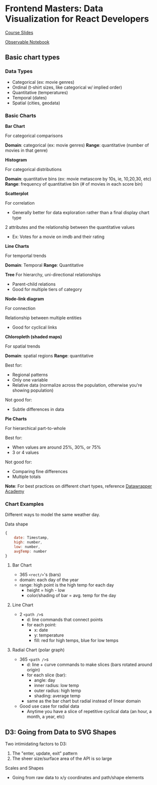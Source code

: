 # Frontend Masters: Data Visualization for React Developers
[Course Slides](https://slides.com/shirleywu/deck-11)

[Observable Notebook](https://beta.observablehq.com/@sxywu/data-visualization-for-react-developers-starter)

## Basic chart types

### Data Types
- Categorical (ex: movie genres)
- Ordinal (t-shirt sizes, like categorical w/ implied order)
- Quantitative (temperatures)
- Temporal (dates)
- Spatial (cities, geodata)


### Basic Charts

**Bar Chart**

For categorical comparisons

**Domain**: categorical (ex: movie genres)
**Range**: quantitative  (number of movies in that genre)

**Histogram**

For categorical distributions

**Domain**: quantitative bins (ex: movie metascore by 10s, ie, 10,20,30, etc)
**Range**: frequency of quantitative bin (# of movies in each score bin)

**Scatterplot**

For correlation
- Generally better for data exploration rather than a final display chart type

2 attributes and the relationship between the quantitative values
- Ex: Votes for a movie on imdb and their rating

**Line Charts**

For temportal trends

**Domain**: Temporal
**Range**: Quantitative

**Tree**
For hierarchy, uni-directional relationships

- Parent-child relations
- Good for multiple tiers of category

**Node-link diagram**

For connection

Relationship between multiple entities
- Good for cyclical links

**Chloropleth (shaded maps)**

For spatial trends

**Domain**: spatial regions
**Range**: quantitative

Best for:
- Regional patterns
- Only one variable
- Relative data (normalize across the population, otherwise you're showing population)

Not good for:
- Subtle differences in data


**Pie Charts**

For hierarchical part-to-whole

Best for:
- When values are around 25%, 30%, or 75%
- 3 or 4 values

Not good for:
- Comparing fine differences
- Multiple totals


**Note**: For best practices on different chart types, reference [Datawrapper Academy](https://academy.datawrapper.de)

### Chart Examples

Different ways to model the same weather day.

Data shape
``` javascript
{
    date: Timestamp,
    high: number,
    low: number,
    avgTemp: number
}
```
1. Bar Chart
    - 365 `<rect/>`'s (bars)
    - domain: each day of the year
    - range: high point is the high temp for each day
        - height = high - low
        - color/shading of bar = avg. temp for the day

2. Line Chart 
    - 2 `<path />`s
        - d: line commands that connect points
        - for each point:
            - x: date
            - y: temperature
            - fill: red for high temps, blue for low temps

3. Radial Chart (polar graph)
    - 365 `<path />`s
        - d: line + curve commands to make slices (bars rotated around origin)
        - for each slice (bar):
            - angle: day
            - inner radius: low temp
            - outer radius: high temp
            - shading: average temp
        - same as the bar chart but radial instead of linear domain
    - Good use case for radial data
        - Anytime you have a slice of repetitive cyclical data (an hour, a month, a year, etc)

## D3: Going from Data to SVG Shapes

Two intimidating factors to D3:
1. The "enter, update, exit" pattern
2. The sheer size/surface area of the API is so large

Scales and Shapes
- Going from raw data to x/y coordinates and path/shape elements